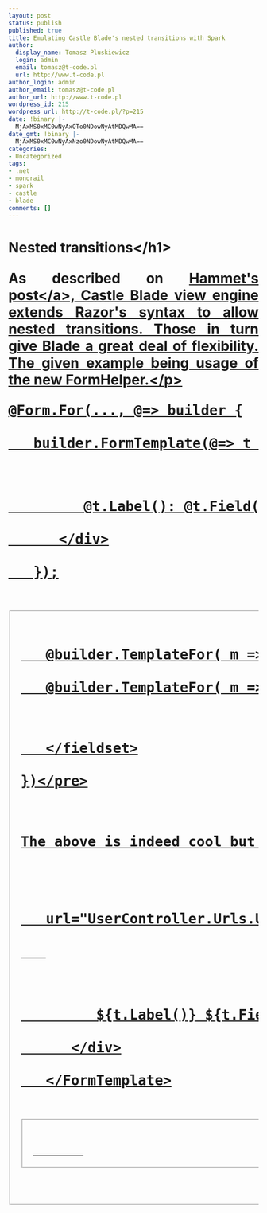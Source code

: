 ```yaml
---
layout: post
status: publish
published: true
title: Emulating Castle Blade's nested transitions with Spark
author:
  display_name: Tomasz Pluskiewicz
  login: admin
  email: tomasz@t-code.pl
  url: http://www.t-code.pl
author_login: admin
author_email: tomasz@t-code.pl
author_url: http://www.t-code.pl
wordpress_id: 215
wordpress_url: http://t-code.pl/?p=215
date: !binary |-
  MjAxMS0xMC0wNyAxOTo0NDowNyAtMDQwMA==
date_gmt: !binary |-
  MjAxMS0xMC0wNyAxNzo0NDowNyAtMDQwMA==
categories:
- Uncategorized
tags:
- .net
- monorail
- spark
- castle
- blade
comments: []
---
```

<p><!--:en--></p>
<h1 style="text-align: justify;">Nested transitions<&#47;h1></p>
<p style="text-align: justify;">As described on <a href="http:&#47;&#47;hammett.castleproject.org&#47;index.php&#47;category&#47;castle&#47;monorail&#47;">Hammet's post<&#47;a>, Castle Blade view engine extends Razor's syntax to allow nested transitions. Those in turn give Blade a great deal of flexibility. The given example being usage of the new FormHelper.<&#47;p></p>
<pre class="brush: rails; gutter: true">@Form.For(..., @=> builder {<br />
   builder.FormTemplate(@=> t {</p>
<div>
         @t.Label(): @t.Field()<br />
      <&#47;div><br />
   });</p>
<fieldset id="contactForm">
<p>   @builder.TemplateFor( m => m.Name )<br />
   @builder.TemplateFor( m => m.Email )</p>
<p>   <&#47;fieldset><br />
})<&#47;pre></p>
<p style="text-align: justify;">The above is indeed cool but the readability is not great in my opinion. In Spark the above could look like this:<&#47;p></p>
<pre class="brush: xml; gutter: true">
<form for="ViewData.Model"<br />
   url="UserController.Urls.Update.Post()"><br />
   <FormTemplate></p>
<div>
         ${t.Label()} ${t.Field()}<br />
      <&#47;div><br />
   <&#47;FormTemplate></p>
<fieldset id="contactForm">
      <Template for="Name" &#47;><br />
      <Template for="Email" &#47;><br />
   <&#47;fieldset><br />
<&#47;form><&#47;pre></p>
<p style="text-align: justify;">Unfortunately porting the syntax of nested transitions to Spark was not exactly easy. My initial solution was to use <a href="http:&#47;&#47;sparkviewengine.com&#47;documentation&#47;expressions#DeclaringMacros">macros<&#47;a>. I wrote about it on <a href="https:&#47;&#47;groups.google.com&#47;forum&#47;#!topic&#47;spark-dev&#47;-5yRXd2DPIQ">Spark's discussions group<&#47;a>. However this solution was far from perfect and following Robert's suggestions I changed the implementation to <a href="http:&#47;&#47;sparkviewengine.com&#47;documentation&#47;bindings">bindings<&#47;a> and helper methods.<&#47;p></p>
<h1 style="text-align: justify;">Nested tra... what?<&#47;h1></p>
<p style="text-align: justify;">Nested transition, or blocks are evaluated as inline lambdas. This means that the some of the XML tags will have to be evaluated as either a compatible method call or it's body.<&#47;p></p>
<p style="text-align: justify;">In the above example those custom tags are <Form>, <FormTemplate> and <Template>. They correspond to lines 1, 2, 10 and 11 in the Blade code fragment. The above example transforms into something like the following in C#:<&#47;p></p>
<pre class="brush: csharp; gutter: true">Form.For(<br />
   ViewData.Model,<br />
   UserController.Urls.Update.Post(),<br />
   builder =><br />
      {<br />
         builder.FormTemplate(<br />
            t =><br />
               new HtmlResult("rendered content"));</p>
<p>               &#47;&#47; some output writing</p>
<p>               builder.TemplateFor(m => m.Name);<br />
               builder.TemplateFor(m => m.Email);</p>
<p>               &#47;&#47; some output writing</p>
<p>               return new HtmlResult("rendered content");<br />
      }<br />
);<&#47;pre></p>
<p style="text-align: justify;">The most important parts are indeed the lambda expressions. The tricky part was transforming Spark's XML to te above-like form.<&#47;p></p>
<h1 style="text-align: justify;">Bindings to the rescue<&#47;h1><br />
For the mentioned transformations needed for this example to work I created 3 transformation. One for each method called (ie. Form.For, builder.FormTemplate and builder.TemplateFor):</p>
<pre class="brush: xml; gutter: true"><bindings><br />
  <element name="form"><br />
    <start># Form.For(@for, @url,<br />
    builder => new Castle.MonoRail.Helpers.HtmlResult(<br />
      formOutputWriter =>&nbsp;{<br />
      using(OutputScope(formOutputWriter)) {<br />
    <&#47;start><br />
    <end># }}));<&#47;end><br />
  <&#47;element></p>
<p>  <element name="Template"><br />
    builder.TemplateFor( model => model.@for )<br />
  <&#47;element></p>
<p>  <element name="FormTemplate"><br />
    <start># builder.FormTemplate(<br />
    t => new Castle.MonoRail.Helpers.HtmlResult(<br />
      formTemplateOutputWriter => {<br />
        using(OutputScope(formTemplateOutputWriter)) {<br />
    <&#47;start><br />
    <end># }}));<&#47;end><br />
  <&#47;element><&#47;pre></p>
<p style="text-align: justify;">Bindings transform a nonstandard tag defined by the name attribute into a given form and can take any number of parameters. It this example <Form> tag, if supplied for and url parameters transforms into a FormHelper#For call, it's content rendered as usually by Spark. <FormTemplate> tag being a simmilar case. Any <Template> tag transforms into a simple GenFormBuilder#TemplateFor call without body, but requires a 'for' parameter, which is the current model's property.<&#47;p></p>
<h1 style="text-align: justify;">Other uses<&#47;h1></p>
<p style="text-align: justify;">I would assume that those nested transitions will be heavily used in Blade and thus the above method could be used heavily when working with the new Monorail's lambda API.<&#47;p></p>
<p style="text-align: justify;">Because of that these and other bindings are stored in an embedded resource and I have created custom IBindingProvider decoratod class, which will combine them with any custom user bindings. This class can be found <a href="https:&#47;&#47;github.com&#47;ploosqva&#47;Castle.MonoRail3&#47;blob&#47;master&#47;src&#47;Castle.MonoRail.ViewEngines.Spark&#47;Castle.Monorail.ViewEngines.Spark&#47;Bindings&#47;MR3BindingProvider.cs">here<&#47;a>.<&#47;p><br />
<!--:--></p>

